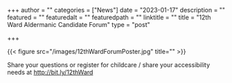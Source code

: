 +++
author = ""
categories = ["News"]
date = "2023-01-17"
description = ""
featured = ""
featuredalt = ""
featuredpath = ""
linktitle = ""
title = "12th Ward Aldermanic Candidate Forum"
type = "post"

+++ 

{{< figure src="/images/12thWardForumPoster.jpg" title="" >}}

Share your questions or register for childcare / share your accessibility needs at http://bit.ly/12thWard 


